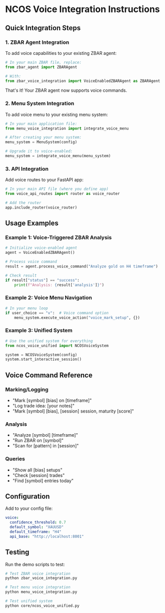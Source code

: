 # NCOS Voice Integration Instructions

## Quick Integration Steps

### 1. ZBAR Agent Integration

To add voice capabilities to your existing ZBAR agent:

```python
# In your main ZBAR file, replace:
from zbar_agent import ZBARAgent

# With:
from zbar_voice_integration import VoiceEnabledZBARAgent as ZBARAgent
```

That's it! Your ZBAR agent now supports voice commands.

### 2. Menu System Integration

To add voice menu to your existing menu system:

```python
# In your main application file:
from menu_voice_integration import integrate_voice_menu

# After creating your menu system:
menu_system = MenuSystem(config)

# Upgrade it to voice-enabled:
menu_system = integrate_voice_menu(menu_system)
```

### 3. API Integration

Add voice routes to your FastAPI app:

```python
# In your main API file (where you define app)
from voice_api_routes import router as voice_router

# Add the router
app.include_router(voice_router)
```

## Usage Examples

### Example 1: Voice-Triggered ZBAR Analysis

```python
# Initialize voice-enabled agent
agent = VoiceEnabledZBARAgent()

# Process voice command
result = agent.process_voice_command("Analyze gold on H4 timeframe")

# Check result
if result["status"] == "success":
    print(f"Analysis: {result['analysis']}")
```

### Example 2: Voice Menu Navigation

```python
# In your menu loop
if user_choice == "v":  # Voice command option
    menu_system.execute_voice_action("voice_mark_setup", {})
```

### Example 3: Unified System

```python
# Use the unified system for everything
from ncos_voice_unified import NCOSVoiceSystem

system = NCOSVoiceSystem(config)
system.start_interactive_session()
```

## Voice Command Reference

### Marking/Logging
- "Mark [symbol] [bias] on [timeframe]"
- "Log trade idea: [your notes]"
- "Mark [symbol] [bias], [session] session, maturity [score]"

### Analysis
- "Analyze [symbol] [timeframe]"
- "Run ZBAR on [symbol]"
- "Scan for [pattern] in [session]"

### Queries
- "Show all [bias] setups"
- "Check [session] trades"
- "Find [symbol] entries today"

## Configuration

Add to your config file:

```yaml
voice:
  confidence_threshold: 0.7
  default_symbol: "XAUUSD"
  default_timeframe: "H4"
  api_base: "http://localhost:8001"
```

## Testing

Run the demo scripts to test:

```bash
# Test ZBAR voice integration
python zbar_voice_integration.py

# Test menu voice integration
python menu_voice_integration.py

# Test unified system
python core/ncos_voice_unified.py
```
